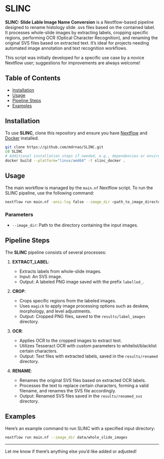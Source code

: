 # SLINC

**SLINC: Slide Lable Image Name Conversion**  is a Nextflow-based pipeline designed to rename histology slide .svs files based on the contained label. It processes whole-slide images by extracting labels, cropping specific regions, performing OCR (Optical Character Recognition), and renaming the original SVS files based on extracted text. It’s ideal for projects needing automated image annotation and text recognition workflows.

This script was initially developed for a specific use case by a novice Nextflow user; suggestions for improvements are always welcome!

## Table of Contents
- [Installation](#installation)
- [Usage](#usage)
- [Pipeline Steps](#pipeline-steps)
- [Examples](#examples)

## Installation

To use **SLINC**, clone this repository and ensure you have [Nextflow](https://www.nextflow.io/) and [Docker](https://www.docker.com) installed.

```bash
git clone https://github.com/mdrnao/SLINC.git
cd SLINC
# Additional installation steps if needed, e.g., dependencies or environment setup
docker build --platform="linux/amd64" -t slinc_docker .
```

## Usage

The main workflow is managed by the `main.nf` Nextflow script. To run the SLINC pipeline, use the following command:

```bash
nextflow run main.nf -ansi-log false --image_dir <path_to_image_directory>
```

### Parameters
- `--image_dir`: Path to the directory containing the input images.

## Pipeline Steps

The **SLINC** pipeline consists of several processes:

1. **EXTRACT_LABEL**: 
   - Extracts labels from whole-slide images.
   - Input: An SVS image.
   - Output: A labeled PNG image saved with the prefix `labelled_`.

2. **CROP**:
   - Crops specific regions from the labeled images.
   - Uses `magick` to apply image processing options such as deskew, morphology, and level adjustments.
   - Output: Cropped PNG files, saved to the `results/label_images` directory.

3. **OCR**:
   - Applies OCR to the cropped images to extract text.
   - Utilizes Tesseract OCR with custom parameters to whitelist/blacklist certain characters.
   - Output: Text files with extracted labels, saved in the `results/renamed` directory.

4. **RENAME**:
   - Renames the original SVS files based on extracted OCR labels.
   - Processes the text to replace certain characters, forming a valid filename, and renames the SVS file accordingly.
   - Output: Renamed SVS files saved in the `results/renamed_svs` directory.

## Examples

Here’s an example command to run SLINC with a specified input directory:

```bash
nextflow run main.nf --image_dir data/whole_slide_images
```


---

Let me know if there’s anything else you’d like added or adjusted!
